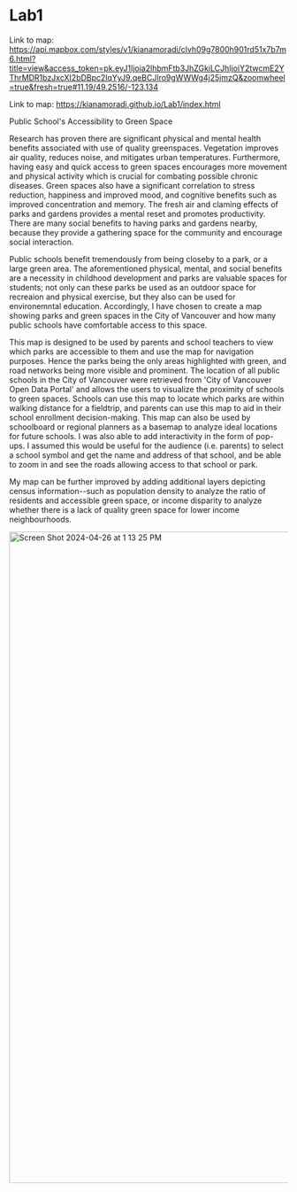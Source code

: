 # Lab1
Link to map: https://api.mapbox.com/styles/v1/kianamoradi/clvh09g7800h901rd51x7b7m6.html?title=view&access_token=pk.eyJ1Ijoia2lhbmFtb3JhZGkiLCJhIjoiY2twcmE2YThrMDR1bzJxcXI2bDBpc2lqYyJ9.qeBCJlro9gWWWg4j25jmzQ&zoomwheel=true&fresh=true#11.19/49.2516/-123.134 

Link to map: https://kianamoradi.github.io/Lab1/index.html

Public School's Accessibility to Green Space 

Research has proven there are significant physical and mental health benefits associated with use of quality greenspaces. Vegetation improves air quality, reduces noise, and mitigates urban temperatures. Furthermore, having easy and quick access to green spaces encourages more movement and physical activity which is crucial for combating possible chronic diseases. Green spaces also have a significant correlation to stress reduction, happiness and improved mood, and cognitive benefits such as improved concentration and memory. The fresh air and claming effects of parks and gardens provides a mental reset and promotes productivity. There are many social benefits to having parks and gardens nearby, because they provide a gathering space for the community and encourage social interaction.

Public schools benefit tremendously from being closeby to a park, or a large green area. The aforementioned physical, mental, and social benefits are a necessity in childhood development and parks are valuable spaces for students; not only can these parks be used as an outdoor space for recreaion and physical exercise, but they also can be used for environemntal education. Accordingly, I have chosen to create a map showing parks and green spaces in the City of Vancouver and how many public schools have comfortable access to this space. 

This map is designed to be used by parents and school teachers to view which parks are accessible to them and use the map for navigation purposes. Hence the parks being the only areas highlighted with green, and road networks being more visible and prominent. The location of all public schools in the City of Vancouver were retrieved from 'City of Vancouver Open Data Portal' and allows the users to visualize the proximity of schools to green spaces. Schools can use this map to locate which parks are within walking distance for a fieldtrip, and parents can use this map to aid in their school enrollment decision-making. This map can also be used by schoolboard or regional planners as a basemap to analyze ideal locations for future schools. I was also able to add interactivity in the form of pop-ups. I assumed this would be useful for the audience (i.e. parents) to select a school symbol and get the name and address of that school, and be able to zoom in and see the roads allowing access to that school or park. 

My map can be further improved by adding additional layers depicting census information--such as population density to analyze the ratio of residents and accessible green space, or income disparity to analyze whether there is a lack of quality green space for lower income neighbourhoods.

<img width="1177" alt="Screen Shot 2024-04-26 at 1 13 25 PM" src="https://github.com/kianamoradi/Lab1/assets/156742958/c56ce3e9-ee93-4eb8-9ff5-2d43a24e7bac">
